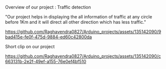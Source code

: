 Overview of our project : Traffic detection

"Our project helps in displaying the all information of traffic at any circle before 1Km and it will direct all other direction which has less traffic."

https://github.com/Raghavendra0827/Arduino_projects/assets/135142090/9bad415e-fe0f-475d-9884-ed60c42800da



Short clip on our project

https://github.com/Raghavendra0827/Arduino_projects/assets/135142090/c663131b-2e2f-49ef-a155-76e0ef4bf510
